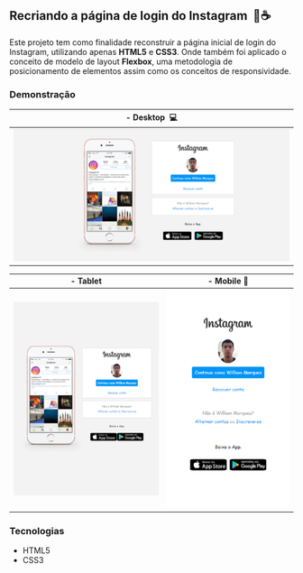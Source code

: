 ## Recriando a página de login do Instagram ​ :memo::coffee:

Este projeto tem como finalidade reconstruir a página inicial de login do Instagram, utilizando apenas **HTML5** e **CSS3**. Onde também foi aplicado o conceito de modelo de layout **Flexbox**, uma metodologia de posicionamento de elementos assim como os conceitos de responsividade.

### Demonstração

| - Desktop ​ :computer: |
| ------------ |
| <img src="demonstracao/desktop_web_page.png"> |

|- Tablet | - Mobile  :mobile_phone_off: |
| ------------- | ------------- | 
| <img src="demonstracao/tablet_web_page.png"> | <img src="demonstracao/mobile_web_page.png"> |

### Tecnologias

- HTML5
- CSS3
